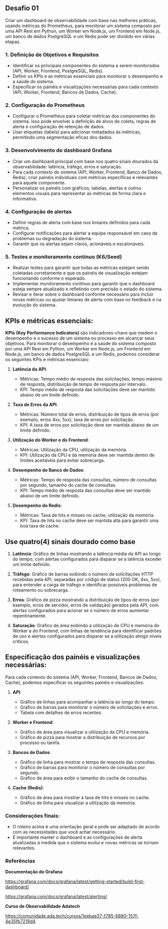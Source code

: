 ## Desafio 01

Criar um dashboard de observabilidade com base nas melhores práticas, usando métricas do Prometheus, para monitorar um sistema composto por uma API Rest em Python, um Worker em Node.js, um Frontend em Node.js, um banco de dados PostgreSQL e um Redis pode ser dividido em várias etapas.

### 1. Definição de Objetivos e Requisitos

-   Identificar os principais componentes do sistema a serem monitorados (API, Worker, Frontend, PostgreSQL, Redis).
-   Definir os KPIs e as métricas essenciais para monitorar o desempenho e a saúde do sistema.
-   Especificar os painéis e visualizações necessárias para cada contexto (API, Worker, Frontend, Bancos de Dados, Cache).

### 2. Configuração do Prometheus

-   Configurar o Prometheus para coletar métricas dos componentes do sistema. Isso pode envolver a definição de alvos de coleta, regras de alerta e configuração de retenção de dados.
-   Usar etiquetas (labels) para adicionar metadados às métricas, permitindo uma segmentação eficaz dos dados.

### 3. Desenvolvimento do dashboard Grafana

-   Criar um dashboard principal com base nos quatro sinais dourados da observabilidade: latência, tráfego, erros e saturação.
-   Para cada contexto do sistema (API, Worker, Frontend, Banco de Dados, Redis), criar painéis individuais com métricas específicas e relevantes para aquele componente.
-   Personalizar os painéis com gráficos, tabelas, alertas e outros elementos visuais para representar as métricas de forma clara e informativa.

### 4. Configuração de alertas

-   Definir regras de alerta com base nos limiares definidos para cada métrica.
-   Configurar notificações para alertar a equipe responsável em caso de problemas ou degradação do sistema.
-   Garantir que os alertas sejam claros, acionáveis e escalonáveis.

### 5. Testes e monitoramento contínuo (K6/Seed)

-   Realizar testes para garantir que todas as métricas estejam sendo coletadas corretamente e que os painéis de visualização estejam funcionando conforme o esperado.
-   Implementar monitoramento contínuo para garantir que o dashboard esteja sempre atualizado e refletindo com precisão o estado do sistema.
-   Revisar e iterar sobre o dashboard conforme necessário para incluir novas métricas ou ajustar limiares de alerta com base no feedback e na evolução do sistema.


## KPIs e métricas essenciais:

**KPIs (Key Performance Indicators)** são indicadores-chave que medem o desempenho e o sucesso de um sistema ou processo em alcançar seus objetivos. Para monitorar o desempenho e a saúde do sistema composto por uma API Rest em Python, um Worker em Node.js, um Frontend em Node.js, um banco de dados PostgreSQL e um Redis, podemos considerar os seguintes KPIs e métricas essenciais:

1.  **Latência da API**:
    
    -   Métricas: Tempo médio de resposta das solicitações, tempo máximo de resposta, distribuição de tempo de resposta por intervalo.
    -   KPI: Tempo médio de resposta das solicitações deve ser mantido abaixo de um limite definido.

2.  **Taxa de Erros da API**:
    
    -   Métricas: Número total de erros, distribuição de tipos de erros (por exemplo, erros 4xx, 5xx), taxa de erros por solicitação.
    -   KPI: A taxa de erros por solicitação deve ser mantida abaixo de um limite definido.

3.  **Utilização do Worker e do Frontend**:
    
    -   Métricas: Utilização da CPU, utilização da memória.
    -   KPI: Utilização da CPU e da memória deve ser mantida dentro de limites aceitáveis para evitar sobrecarga.

4.  **Desempenho do Banco de Dados**:
    
    -   Métricas: Tempo de resposta das consultas, número de consultas por segundo, tamanho do cache de consultas.
    -   KPI: Tempo médio de resposta das consultas deve ser mantido abaixo de um limite definido.

5.  **Desempenho do Redis**:
    
    -   Métricas: Taxa de hits e misses no cache, utilização da memória.
    -   KPI: Taxa de hits no cache deve ser mantida alta para garantir uma boa taxa de cache.

## Use  quatro(4) sinais dourado como base

1.  **Latência**: Gráfico de linhas mostrando a latência média da API ao longo do tempo, com alertas configurados para disparar se a latência exceder um limite definido.
    
2.  **Tráfego**: Gráfico de barras exibindo o número de solicitações HTTP recebidas pela API, separadas por código de status (200 OK, 4xx, 5xx), para entender a carga de tráfego e identificar possíveis problemas de roteamento ou sobrecarga.
    
3.  **Erros**: Gráfico de pizza mostrando a distribuição de tipos de erros (por exemplo, erros de servidor, erros de validação) gerados pela API, com alertas configurados para acionar se o número de erros aumentar repentinamente.
    
4.  **Saturação**: Gráfico de área exibindo a utilização de CPU e memória do Worker e do Frontend, com linhas de tendência para identificar padrões de uso e alertas configurados para disparar se a utilização atingir níveis críticos.
    
## Especificação dos painéis e visualizações necessárias:

Para cada contexto do sistema (API, Worker, Frontend, Bancos de Dados, Cache), podemos especificar os seguintes painéis e visualizações:

1.  **API**:
    
    -   Gráfico de linhas para acompanhar a latência ao longo do tempo.
    -   Gráfico de barras para monitorar o número de solicitações e erros.
    -   Tabela com detalhes de erros recentes.

2.  **Worker e Frontend**:
    
    -   Gráfico de área para visualizar a utilização da CPU e memória.
    -   Gráfico de pizza para mostrar a distribuição de recursos por processo ou tarefa.

3.  **Bancos de Dados**:
    
    -   Gráfico de linha para mostrar o tempo de resposta das consultas.
    -   Gráfico de barras para monitorar o número de consultas por segundo.
    -   Gráfico de área para exibir o tamanho do cache de consultas.

4.  **Cache (Redis)**:
    
    -   Gráfico de área para mostrar a taxa de hits e misses no cache.
    -   Gráfico de linha para visualizar a utilização da memória.

### Considerações finais:

-   O roteiro acima é uma orientação geral e pode ser adaptado de acordo com as necessidades que você achar necessário.
-   É importante manter o dashboard e as configurações de alerta atualizadas à medida que o sistema evolui e novas métricas se tornam relevantes.



### Referências

**Documentação do Grafana**

https://grafana.com/docs/grafana/latest/getting-started/build-first-dashboard/

https://grafana.com/docs/grafana/latest/alerting/

**Curso de Observabilidade Adatech**

https://comunidade.ada.tech/cursos/1eebae37-f785-6880-157f-4e35fb7219d4

